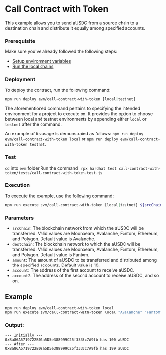 # Call Contract with Token

This example allows you to send aUSDC from a source chain to a destination chain and distribute it equally among specified accounts.

### Prerequisite

Make sure you've already followed the following steps:

-   [Setup environment variables](/README.md#set-environment-variables)
-   [Run the local chains](/README.md#running-the-local-chains)

### Deployment

To deploy the contract, run the following command:

```bash
npm run deploy evm/call-contract-with-token [local|testnet]
```

The aforementioned command pertains to specifying the intended environment for a project to execute on. It provides the option to choose between local and testnet environments by appending either `local` or `testnet` after the command.

An example of its usage is demonstrated as follows: `npm run deploy evm/call-contract-with-token local` or `npm run deploy evm/call-contract-with-token testnet`.

### Test

`cd` into `evm` folder
Run the command ` npx hardhat test call-contract-with-token/tests/call-contract-with-token.test.js`

### Execution

To execute the example, use the following command:

```bash
npm run execute evm/call-contract-with-token [local|testnet] ${srcChain} ${destChain} ${amount} ${account} ${account2} ...
```

### Parameters

-   `srcChain`: The blockchain network from which the aUSDC will be transferred. Valid values are Moonbeam, Avalanche, Fantom, Ethereum, and Polygon. Default value is Avalanche.
-   `destChain`: The blockchain network to which the aUSDC will be transferred. Valid values are Moonbeam, Avalanche, Fantom, Ethereum, and Polygon. Default value is Fantom.
-   `amount`: The amount of aUSDC to be transferred and distributed among the specified accounts. Default value is 10.
-   `account`: The address of the first account to receive aUSDC.
-   `account2`: The address of the second account to receive aUSDC, and so on.

## Example

```bash
npm run deploy evm/call-contract-with-token local
npm run execute evm/call-contract-with-token local "Avalanche" "Fantom" 100 0xBa86A5719722B02a5D5e388999C25f3333c7A9fb
```

### Output:

```
--- Initially ---
0xBa86A5719722B02a5D5e388999C25f3333c7A9fb has 100 aUSDC
--- After ---
0xBa86A5719722B02a5D5e388999C25f3333c7A9fb has 199 aUSDC
```
